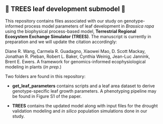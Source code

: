 :leaves: TREES leaf development submodel :leaves:
-------------
This repository contains files associated with our study on genotype-informed process model parameters of leaf development in *Brassica rapa* using the biophysical process-based model, **Terrestrial Regional Ecosystem Exchange Simulator (TREES)**. The manuscript is currently in preparation and we will update the citation accordingly:

Diane R. Wang, Carmela R. Guadagno, Xiaowei Mao, D. Scott Mackay, Jonathan R. Pleban, Robert L. Baker, Cynthia Weinig, Jean-Luc Jannink, Brent E. Ewers. A framework for genomics-informed ecophysiological modeling in plants (*in prep.*)


Two folders are found in this repository:

*   **get_leaf_parameters** contains scripts and a leaf area dataset to derive genotype-specific leaf growth parameters. A phenotyping pipeline may be found in Figure S1 of the paper. 

*   **TREES** contains the updated model along with input files for the drought validation modeling and *in silico* population simulations done in our study. 
